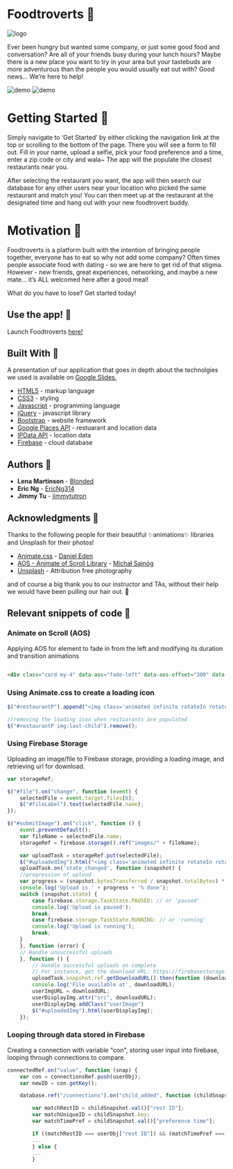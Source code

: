 # Foodtroverts :rice:
![logo](assets/images/logo.png)

Ever been hungry but wanted some company, or just some good food and conversation? Are all of your friends busy during your lunch hours? Maybe there is a new place you want to try in your area but your tastebuds are more adventurous than the people you would usually eat out with? Good news… We’re here to help!

![demo](demo1.gif)
![demo](demo2.gif)

# Getting Started :spaghetti:

Simply navigate to ‘Get Started’ by either clicking the navigation link at the top or scrolling to the bottom of the page. There you will see a form to fill out. Fill in your name, upload a selfie, pick your food preference and a time, enter a zip code or city and wala~ The app will the populate the closest restaurants near you.

After selecting the restaurant you want, the app will then search our database for any other users near your location who picked the same restaurant and match you! You can then meet up at the restaurant at the designated time and hang out with your new foodtrovert buddy.

# Motivation :stew:

Foodtroverts is a platform built with the intention of bringing people together, everyone has to eat so why not add some company? Often times people associate food with dating - so we are here to get rid of that stigma. However - new friends, great experiences, networking, and maybe a new mate… it’s ALL welcomed here after a good meal!

What do you have to lose? Get started today!


## Use the app! :ice_cream:
Launch Foodtroverts [here!](https://jimmytutron.github.io/Foodtroverts/)

## Built With :pizza:

A presentation of our application that goes in depth about the technolgies we used is available on [Google Slides.](https://docs.google.com/presentation/d/e/2PACX-1vQ5dTUnLjPxNQ54pOlWbjHl97Zq7EhUZppogH72tmrttXUoagyMKfEonKZp8VEnkv9pOGnIlmrWuh0k/pub?start=false&loop=false&delayms=3000)

* [HTML5](https://www.w3.org/TR/html/) - markup language
* [CSS3](https://developer.mozilla.org/en-US/docs/Web/CSS/CSS3) - styling
* [Javascript](https://www.javascript.com/) - programming language
* [jQuery](https://jquery.com/) - javascript library
* [Bootstrap](https://getbootstrap.com/) - website framework
* [Google Places API](https://developers.google.com/places/web-service/intro) - restuarant and location data
* [IPData API](https://ipdata.co/) - location data
* [Firebase](https://firebase.google.com/) - cloud database

## Authors :ramen: 

* **Lena Martinson** - [Blonded](https://github.com/Blonded)
* **Eric Ng** - [EricNg314](https://github.com/EricNg314)
* **Jimmy Tu** - [jimmytutron](https://github.com/jimmytutron)


## Acknowledgments :pray:

Thanks to the following people for their beautiful :sparkles:animations:sparkles: libraries and Unsplash for their photos!

* [Animate.css](https://daneden.github.io/animate.css/) - [Daniel Eden](https://daneden.me/)
* [AOS - Animate of Scroll Library](https://michalsnik.github.io/aos/) - [Michał Sajnóg](https://github.com/michalsnik)
* [Unsplash](https://unsplash.com/) - Attribution free photography

and of course a big thank you to our instructor and TAs, without their help we would have been pulling our hair out. :grimacing:



## Relevant snippets of code :tea:

### Animate on Scroll (AOS)

Applying AOS for element to fade in from the left and modifying its duration and transition animations

```html        

<div class="card my-4" data-aos="fade-left" data-aos-offset="300" data-aos-easing="ease-in-sine" data-aos-duration="500">

```

### Using Animate.css to create a loading icon

```javascript      
$("#restaurantP").append("<img class='animated infinite rotateIn rotateOut loadingRest' src='assets/images/logo_small.svg'>");

//removing the loading icon when restuarants are populated
$("#restaurantP img:last-child").remove();
```

### Using Firebase Storage

Uploading an image/file to Firebase storage, providing a loading image, and retrieving url for download.

```javascript        
var storageRef;

$("#file").on("change", function (event) {
    selectedFile = event.target.files[0];
    $("#fileLabel").text(selectedFile.name);
});

$("#submitImage").on("click", function () {
    event.preventDefault();
    var fileName = selectedFile.name;
    storageRef = firebase.storage().ref("images/" + fileName);

    var uploadTask = storageRef.put(selectedFile);
    $("#uploadedImg").html("<img class='animated infinite rotateIn rotateOut loading' src='assets/images/logo_small.svg'>");
    uploadTask.on('state_changed', function (snapshot) {
    //progression of upload
    var progress = (snapshot.bytesTransferred / snapshot.totalBytes) * 100;
    console.log('Upload is ' + progress + '% done');
    switch (snapshot.state) {
        case firebase.storage.TaskState.PAUSED: // or 'paused'
        console.log('Upload is paused');
        break;
        case firebase.storage.TaskState.RUNNING: // or 'running'
        console.log('Upload is running');
        break;
    }
    }, function (error) {
    // Handle unsuccessful uploads
    }, function () {
        // Handle successful uploads on complete
        // For instance, get the download URL: https://firebasestorage.googleapis.com/...
        uploadTask.snapshot.ref.getDownloadURL().then(function (downloadURL) {
        console.log('File available at', downloadURL);
        userImgURL = downloadURL;
        userDisplayImg.attr("src", downloadURL);
        userDisplayImg.addClass("userImage")
        $("#uploadedImg").html(userDisplayImg);
    });
```

### Looping through data stored in Firebase

Creating a connection with variable "con", storing user input into firebase, looping through connections to compare.

```javascript        
connectedRef.on("value", function (snap) {
    var con = connectionsRef.push(userObj);
    var newID = con.getKey();

    database.ref("/connections").on("child_added", function (childSnapshot) {

        var matchRestID = childSnapshot.val()["rest ID"];
        var matchUniqueID = childSnapshot.key;
        var matchTimePref = childSnapshot.val()["preference time"];

        if ((matchRestID === userObj["rest ID"]) && (matchTimePref === userObj["preference time"]) && (newID !== matchUniqueID)) {
        ...
        } else {
        ...
        }
```

